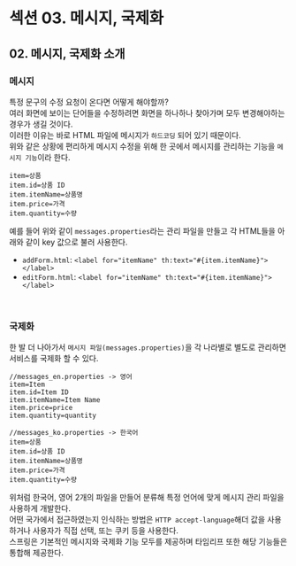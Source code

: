 # 섹션 03. 메시지, 국제화
## 02. 메시지, 국제화 소개
### 메시지
특정 문구의 수정 요청이 온다면 어떻게 해야할까?<br/>
여러 화면에 보이는 단어들을 수정하려면 화면을 하나하나 찾아가며 모두 변경해야하는 경우가 생길 것이다.<br/>
이러한 이유는 바로 HTML 파일에 메시지가 `하드코딩` 되어 있기 때문이다.<br/>
위와 같은 상황에 편리하게 메시지 수정을 위해 한 곳에서 메시지를 관리하는 기능을 `메시지 기능`이라 한다.  
```
item=상품
item.id=상품 ID
item.itemName=상품명
item.price=가격
item.quantity=수량
```
예를 들어 위와 같이 `messages.properties`라는 관리 파일을 만들고 각 HTML들을 아래와 같이 key 값으로 불러 사용한다.
- `addForm.html`: `<label for="itemName" th:text="#{item.itemName}"></label>`
- `editForm.html`: `<label for="itemName" th:text="#{item.itemName}"></label>`  
<br/>

### 국제화
한 발 더 나아가서 `메시지 파일(messages.properties)`을 각 나라별로 별도로 관리하면 서비스를 국제화 할 수 있다.
```
//messages_en.properties -> 영어
item=Item
item.id=Item ID
item.itemName=Item Name
item.price=price
item.quantity=quantity
```
```
//messages_ko.properties -> 한국어
item=상품
item.id=상품 ID
item.itemName=상품명
item.price=가격
item.quantity=수량
```
위처럼 한국어, 영어 2개의 파일을 만들어 분류해 특정 언어에 맞게 메시지 관리 파일을 사용하게 개발한다.<br/>
어떤 국가에서 접근하였는지 인식하는 방법은 `HTTP accept-language`해더 값을 사용하거나 사용자가 직접 선택, 또는 쿠키 등을 사용한다.<br/>
스프링은 기본적인 메시지와 국제화 기능 모두를 제공하며 타임리프 또한 해당 기능들은 통합해 제공한다.